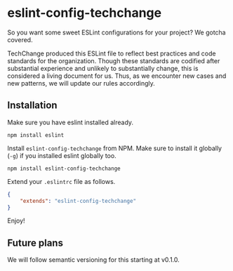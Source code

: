eslint-config-techchange
========================

So you want some sweet ESLint configurations for your project? We gotcha covered.

TechChange produced this ESLint file to reflect best practices and code standards for the organization. Though these standards are codified after substantial experience and unlikely to substantially change, this is considered a living document for us. Thus, as we encounter new cases and new patterns, we will update our rules accordingly.

## Installation

Make sure you have eslint installed already.

`npm install eslint`

Install `eslint-config-techchange` from NPM. Make sure to install it globally (`-g`) if you installed eslint globally too.

`npm install eslint-config-techchange`

Extend your `.eslintrc` file as follows.
```json
{
	"extends": "eslint-config-techchange"
}
```

Enjoy!

## Future plans

We will follow semantic versioning for this starting at v0.1.0.
